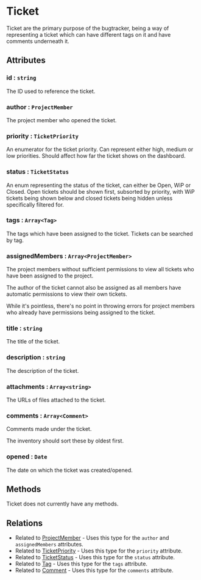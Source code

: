 Ticket
======

Ticket are the primary purpose of the bugtracker, being a way of representing a ticket which can have different tags on it and have comments underneath it.

## Attributes

### id : `string`

The ID used to reference the ticket.

### author : `ProjectMember`

The project member who opened the ticket.

### priority : `TicketPriority`

An enumerator for the ticket priority. Can represent either high, medium or low priorities. Should affect how far the ticket shows on the dashboard.

### status : `TicketStatus`

An enum representing the status of the ticket, can either be Open, WiP or Closed. Open tickets should be shown first, subsorted by priority, with WiP tickets being shown below and closed tickets being hidden unless specifically filtered for.

### tags : `Array<Tag>`

The tags which have been assigned to the ticket. Tickets can be searched by tag.

### assignedMembers : `Array<ProjectMember>`

The project members without sufficient permissions to view all tickets who have been assigned to the project.

The author of the ticket cannot also be assigned as all members have automatic permissions to view their own tickets.

While it's pointless, there's no point in throwing errors for project members who already have permissions being assigned to the ticket.

### title : `string`

The title of the ticket.

### description : `string`

The description of the ticket.

### attachments : `Array<string>`

The URLs of files attached to the ticket.

### comments : `Array<Comment>`

Comments made under the ticket.

The inventory should sort these by oldest first.

### opened : `Date`

The date on which the ticket was created/opened.

## Methods

Ticket does not currently have any methods.

## Relations

- Related to [ProjectMember](./projectMember.md) - Uses this type for the `author` and `assignedMembers` attributes.
- Related to [TicketPriority](../enums/ticketPriority.md) - Uses this type for the `priority` attribute.
- Related to [TicketStatus](../enums/ticketStatus.md) - Uses this type for the `status` attribute.
- Related to [Tag](./tag.md) - Uses this type for the `tags` attribute.
- Related to [Comment](./comment.md) - Uses this type for the `comments` attribute.